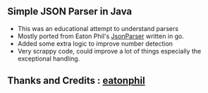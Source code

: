 ## Simple JSON Parser in Java

- This was an educational attempt to understand parsers
- Mostly ported from Eaton Phil's [JsonParser](https://github.com/eatonphil/pj/tree/master) written in go.
- Added some extra logic to improve number detection
- Very scrappy code, could improve a lot of things especially the exceptional handling.

## Thanks and Credits : [eatonphil](https://github.com/eatonphil)